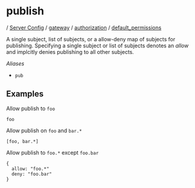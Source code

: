 # publish

/ [Server Config](../../../../README.md) / [gateway](../../../README.md) / [authorization](../../README.md) / [default_permissions](../README.md) 

A single subject, list of subjects, or a allow-deny map of
subjects for publishing. Specifying a single subject or list
of subjects denotes an *allow* and implcitly denies publishing
to all other subjects.

*Aliases*
- `pub`

## Examples

Allow publish to `foo`
```
foo
```
Allow publish on `foo` and `bar.*`
```
[foo, bar.*]
```
Allow publish to `foo.*` except `foo.bar`
```
{
  allow: "foo.*"
  deny: "foo.bar"
}
```

